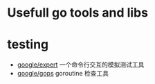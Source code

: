 # Usefull go tools and libs



# testing 

* [google/expert](https://github.com/google/goexpect)  一个命令行交互的模拟测试工具
* [google/gops](https://github.com/google/gops) goroutine 检查工具